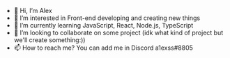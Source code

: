 - 👋 Hi, I’m Alex
- 👀 I’m interested in Front-end developing and creating new things
- 🌱 I’m currently learning JavaScript, React, Node.js, TypeScript
- 💞️ I’m looking to collaborate on some project (idk what kind of project but we'll create something:))
- 📫 How to reach me? You can add me in Discord a1exss#8805

<!---
Alex is a ✨ special ✨ repository because its `README.md` (this file) appears on your GitHub profile.
You can click the Preview link to take a look at your changes.
--->

